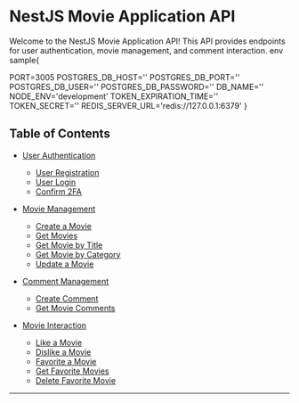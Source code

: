 # NestJS Movie Application API

Welcome to the NestJS Movie Application API! This API provides endpoints for user authentication, movie management, and comment interaction.                          env sample{

PORT=3005
POSTGRES_DB_HOST=''
POSTGRES_DB_PORT=''
POSTGRES_DB_USER=''
POSTGRES_DB_PASSWORD=''
DB_NAME=''
NODE_ENV='development'
TOKEN_EXPIRATION_TIME=''
TOKEN_SECRET=''
REDIS_SERVER_URL='redis://127.0.0.1:6379'
}

## Table of Contents

- [User Authentication](#user-authentication)
  - [User Registration](#1-user-registration)
  - [User Login](#2-user-login)
  - [Confirm 2FA](#3-confirm-2fa)

- [Movie Management](#movie-management)
  - [Create a Movie](#4-create-a-movie)
  - [Get Movies](#5-get-movies)
  - [Get Movie by Title](#6-get-movie-by-title)
  - [Get Movie by Category](#7-get-movie-by-category)
  - [Update a Movie](#8-update-a-movie)

- [Comment Management](#comment-management)
  - [Create Comment](#9-create-comment)
  - [Get Movie Comments](#10-get-movie-comments)

- [Movie Interaction](#movie-interaction)
  - [Like a Movie](#11-like-a-movie)
  - [Dislike a Movie](#12-dislike-a-movie)
  - [Favorite a Movie](#13-favorite-a-movie)
  - [Get Favorite Movies](#14-get-favorite-movies)
  - [Delete Favorite Movie](#15-delete-favorite-movie)

---
